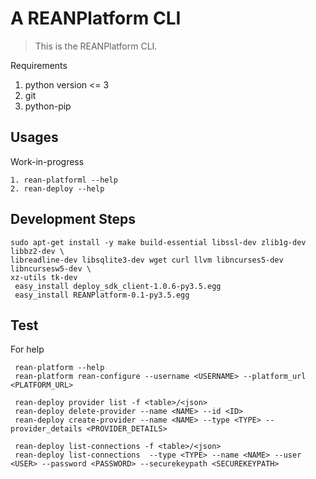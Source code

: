 A REANPlatform CLI
=======================

> This is the REANPlatform CLI.

Requirements
1. python version <= 3
2. git
3. python-pip

## Usages

Work-in-progress

    1. rean-platforml --help
    2. rean-deploy --help
  
## Development Steps

```
sudo apt-get install -y make build-essential libssl-dev zlib1g-dev libbz2-dev \
libreadline-dev libsqlite3-dev wget curl llvm libncurses5-dev libncursesw5-dev \
xz-utils tk-dev
 easy_install deploy_sdk_client-1.0.6-py3.5.egg
 easy_install REANPlatform-0.1-py3.5.egg
 ```

## Test

For help

```
 rean-platform --help
 rean-platform rean-configure --username <USERNAME> --platform_url <PLATFORM_URL>

 rean-deploy provider list -f <table>/<json>
 rean-deploy delete-provider --name <NAME> --id <ID>
 rean-deploy create-provider --name <NAME> --type <TYPE> --provider_details <PROVIDER_DETAILS>

 rean-deploy list-connections -f <table>/<json>
 rean-deploy list-connections  --type <TYPE> --name <NAME> --user <USER> --password <PASSWORD> --securekeypath <SECUREKEYPATH>
```
